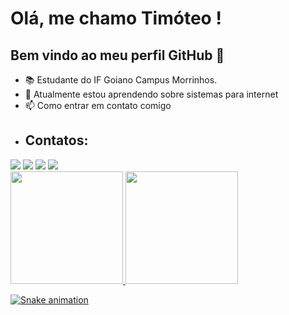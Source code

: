 # Olá, me chamo Timóteo ! 
## Bem vindo ao meu perfil GitHub 👋

- 📚 Estudante do IF Goiano Campus Morrinhos.
- 🌱 Atualmente estou aprendendo sobre sistemas para internet
- 📫 Como entrar em contato comigo
- ## Contatos:

<div>
<a href="https://www.youtube.com/timoteo5777" target="_blank"><img loading="lazy" src="https://img.shields.io/badge/YouTube-FF0000?style=for-the-badge&logo=youtube&logoColor=white" target="_blank"></a>
<a href="https://instagram.com/timoteo_azuos" target="_blank"><img loading="lazy" src="https://img.shields.io/badge/-Instagram-%23E4405F?style=for-the-badge&logo=instagram&logoColor=white" target="_blank"></a>
<a href = "mailto:timoteo.souza@estudante.ifgoiano.edu.br"><img loading="lazy" src="https://img.shields.io/badge/Gmail-D14836?style=for-the-badge&logo=gmail&logoColor=white" target="_blank"></a>
<a href="https://www.linkedin.com/in/Timóteo Alves de Souza" target="_blank"><img loading="lazy" src="https://img.shields.io/badge/-LinkedIn-%230077B5?style=for-the-badge&logo=linkedin&logoColor=white" target="_blank"></a>   
</div>

<div>
<a href="https://github.com/TimoteoASouza">
<img loading="lazy" height="180em" src="https://github-readme-stats.vercel.app/api/top-langs/?username=TimoteoASouza&layout=compact&langs_count=7&theme=dracula"/>
<img loading="lazy" height="180em" src="https://github-readme-stats.vercel.app/api?username=TimoteoASouza&show_icons=true&theme=dracula&include_all_commits=true&count_private=true"/>
</div>

![Snake animation](https://github.com/TimoteoASouza/TimoteoASouza/blob/output/github-contribution-grid-snake.svg)
